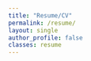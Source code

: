 ```yaml
---
title: "Resume/CV"
permalink: /resume/
layout: single
author_profile: false
classes: resume
---
```

